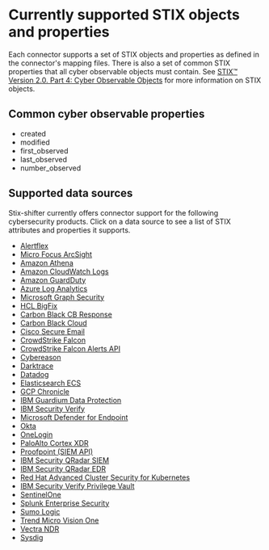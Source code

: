# Currently supported STIX objects and properties

Each connector supports a set of STIX objects and properties as defined in the connector's mapping files. There is also a set of common STIX properties that all cyber observable objects must contain. See [STIX™ Version 2.0. Part 4: Cyber Observable Objects](http://docs.oasis-open.org/cti/stix/v2.0/stix-v2.0-part4-cyber-observable-objects.html) for more information on STIX objects.
## Common cyber observable properties

- created
- modified
- first_observed
- last_observed
- number_observed

## Supported data sources

Stix-shifter currently offers connector support for the following cybersecurity products. Click on a data source to see a list of STIX attributes and properties it supports.

- [Alertflex](../stix_shifter_modules/alertflex/alertflex_supported_stix.md)
- [Micro Focus ArcSight](../stix_shifter_modules/arcsight/arcsight_supported_stix.md)
- [Amazon Athena](../stix_shifter_modules/aws_athena/aws_athena_supported_stix.md)
- [Amazon CloudWatch Logs](../stix_shifter_modules/aws_cloud_watch_logs/aws_cloud_watch_logs_supported_stix.md)
- [Amazon GuardDuty](../stix_shifter_modules/aws_guardduty/aws_guardduty_supported_stix.md)
- [Azure Log Analytics](../stix_shifter_modules/azure_log_analytics/azure_log_analytics_supported_stix.md)
- [Microsoft Graph Security](../stix_shifter_modules/azure_sentinel/azure_sentinel_supported_stix.md)
- [HCL BigFix](../stix_shifter_modules/bigfix/bigfix_supported_stix.md)
- [Carbon Black CB Response](../stix_shifter_modules/carbonblack/carbonblack_supported_stix.md)
- [Carbon Black Cloud](../stix_shifter_modules/cbcloud/cbcloud_supported_stix.md)
- [Cisco Secure Email](../stix_shifter_modules/cisco_secure_email/cisco_secure_email_supported_stix.md)
- [CrowdStrike Falcon](../stix_shifter_modules/crowdstrike/crowdstrike_supported_stix.md)
- [CrowdStrike Falcon Alerts API](../stix_shifter_modules/crowdstrike_alerts/crowdstrike_alerts_supported_stix.md)
- [Cybereason](../stix_shifter_modules/cybereason/cybereason_supported_stix.md)
- [Darktrace](../stix_shifter_modules/darktrace/darktrace_supported_stix.md)
- [Datadog](../stix_shifter_modules/datadog/datadog_supported_stix.md)
- [Elasticsearch ECS](../stix_shifter_modules/elastic_ecs/elastic_ecs_supported_stix.md)
- [GCP Chronicle](../stix_shifter_modules/gcp_chronicle/gcp_chronicle_supported_stix.md)
- [IBM Guardium Data Protection](../stix_shifter_modules/guardium/guardium_supported_stix.md)
- [IBM Security Verify](../stix_shifter_modules/ibm_security_verify/ibm_security_verify_supported_stix.md)
- [Microsoft Defender for Endpoint](../stix_shifter_modules/msatp/msatp_supported_stix.md)
- [Okta](../stix_shifter_modules/okta/okta_supported_stix.md)
- [OneLogin](../stix_shifter_modules/onelogin/onelogin_supported_stix.md)
- [PaloAlto Cortex XDR](../stix_shifter_modules/paloalto/paloalto_supported_stix.md)
- [Proofpoint (SIEM API)](../stix_shifter_modules/proofpoint/proofpoint_supported_stix.md)
- [IBM Security QRadar SIEM](../stix_shifter_modules/qradar/qradar_supported_stix.md)
- [IBM Security QRadar EDR](../stix_shifter_modules/reaqta/reaqta_supported_stix.md)
- [Red Hat Advanced Cluster Security for Kubernetes](../stix_shifter_modules/rhacs/rhacs_supported_stix.md)
- [IBM Security Verify Privilege Vault](../stix_shifter_modules/secretserver/secretserver_supported_stix.md)
- [SentinelOne](../stix_shifter_modules/sentinelone/sentinelone_supported_stix.md)
- [Splunk Enterprise Security](../stix_shifter_modules/splunk/splunk_supported_stix.md)
- [Sumo Logic](../stix_shifter_modules/sumologic/sumologic_supported_stix.md)
- [Trend Micro Vision One](../stix_shifter_modules/trendmicro_vision_one/trendmicro_vision_one_supported_stix.md)
- [Vectra NDR](../stix_shifter_modules/vectra/vectra_supported_stix.md)
- [Sysdig](../stix_shifter_modules/sysdig/sysdig_supported_stix.md)
